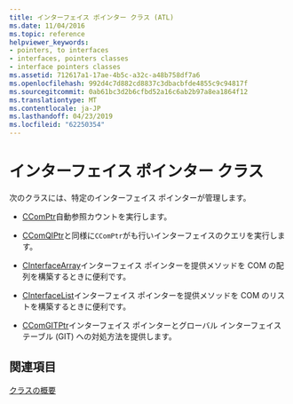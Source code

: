 ```yaml
---
title: インターフェイス ポインター クラス (ATL)
ms.date: 11/04/2016
ms.topic: reference
helpviewer_keywords:
- pointers, to interfaces
- interfaces, pointers classes
- interface pointers classes
ms.assetid: 712617a1-17ae-4b5c-a32c-a48b758df7a6
ms.openlocfilehash: 992d4c7d882cd8837c3dbacbfde4855c9c94817f
ms.sourcegitcommit: 0ab61bc3d2b6cfbd52a16c6ab2b97a8ea1864f12
ms.translationtype: MT
ms.contentlocale: ja-JP
ms.lasthandoff: 04/23/2019
ms.locfileid: "62250354"
---
```

# <a name="interface-pointers-classes"></a>インターフェイス ポインター クラス

次のクラスには、特定のインターフェイス ポインターが管理します。

- [CComPtr](../atl/reference/ccomptr-class.md)自動参照カウントを実行します。

- [CComQIPtr](../atl/reference/ccomqiptr-class.md)と同様に`CComPtr`がも行いインターフェイスのクエリを実行します。

- [CInterfaceArray](../atl/reference/cinterfacearray-class.md)インターフェイス ポインターを提供メソッドを COM の配列を構築するときに便利です。

- [CInterfaceList](../atl/reference/cinterfacelist-class.md)インターフェイス ポインターを提供メソッドを COM のリストを構築するときに便利です。

- [CComGITPtr](../atl/reference/ccomgitptr-class.md)インターフェイス ポインターとグローバル インターフェイス テーブル (GIT) への対処方法を提供します。

## <a name="see-also"></a>関連項目

[クラスの概要](../atl/atl-class-overview.md)
